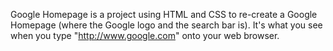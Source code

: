 Google Homepage is a project using HTML and CSS to re-create a Google Homepage (where the Google logo and the search bar is). It's what you see when you type "http://www.google.com" onto your web browser.